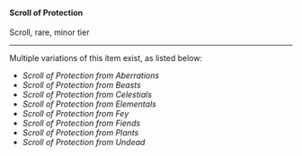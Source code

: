 #### Scroll of Protection

Scroll, rare, minor tier

---

Multiple variations of this item exist, as listed below:

- *Scroll of Protection from Aberrations*
- *Scroll of Protection from Beasts*
- *Scroll of Protection from Celestials*
- *Scroll of Protection from Elementals*
- *Scroll of Protection from Fey*
- *Scroll of Protection from Fiends*
- *Scroll of Protection from Plants*
- *Scroll of Protection from Undead*
